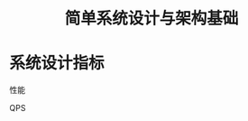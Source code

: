 <h1 id="简单系统设计与架构基础" align="center">简单系统设计与架构基础</h1>
<!-- @import "[TOC]" {cmd="toc"} -->

# 系统设计指标

性能

QPS